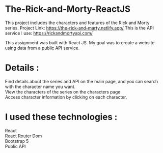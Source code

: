 # The-Rick-and-Morty-ReactJS
This project includes the characters and features of the Rick and Morty series.
Project Link: https://the-rick-and-marty.netlify.app/
This is the API service I use: https://rickandmortyapi.com/

This assignment was built with React JS. My goal was to create a website using data from a public API service.

# Details :
Find details about the series and API on the main page, and you can search with the character name you want. <br/>
View the characters of the series on the characters page <br />
Access character information by clicking on each character. <br/>
# I used these technologies :
React <br/>
React Router Dom <br>
Bootstrap 5 <br>
Public API <br>

